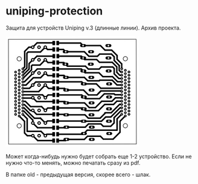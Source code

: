 # uniping-protection
Защита для устройств Uniping v.3 (длинные линии). Архив проекта.

<img alt="scheme" src="https://raw.githubusercontent.com/cr00z/uniping-protection/main/images/scheme.jpg" />

Может когда-нибудь нужно будет собрать еще 1-2 устройство. Если не нужно что-то менять, можно печатать сразу из pdf.

В папке old - предыдущая версия, скорее всего - шлак.